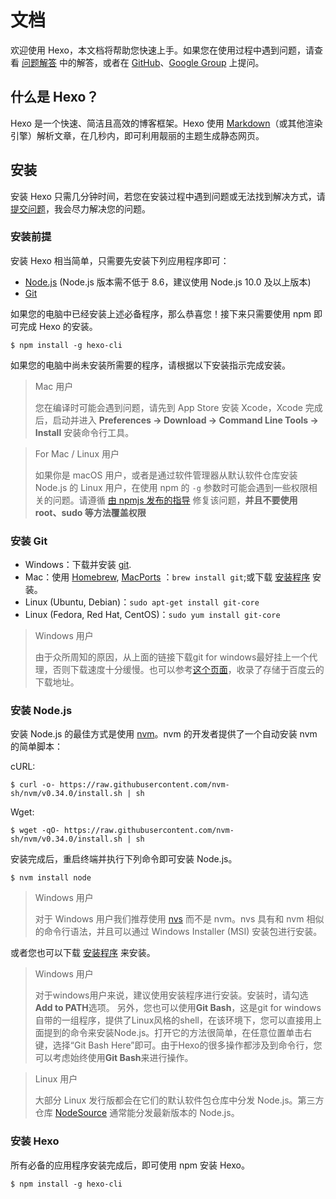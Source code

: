 # 文档



欢迎使用 Hexo，本文档将帮助您快速上手。如果您在使用过程中遇到问题，请查看 [问题解答](https://hexo.io/zh-cn/docs/troubleshooting) 中的解答，或者在 [GitHub](https://github.com/hexojs/hexo/issues)、[Google Group](https://groups.google.com/group/hexo) 上提问。

## 什么是 Hexo？

Hexo 是一个快速、简洁且高效的博客框架。Hexo 使用 [Markdown](http://daringfireball.net/projects/markdown/)（或其他渲染引擎）解析文章，在几秒内，即可利用靓丽的主题生成静态网页。

## 安装

安装 Hexo 只需几分钟时间，若您在安装过程中遇到问题或无法找到解决方式，请[提交问题](https://github.com/hexojs/hexo/issues)，我会尽力解决您的问题。

### 安装前提

安装 Hexo 相当简单，只需要先安装下列应用程序即可：

- [Node.js](http://nodejs.org/) (Node.js 版本需不低于 8.6，建议使用 Node.js 10.0 及以上版本)
- [Git](http://git-scm.com/)

如果您的电脑中已经安装上述必备程序，那么恭喜您！接下来只需要使用 npm 即可完成 Hexo 的安装。

```
$ npm install -g hexo-cli
```

如果您的电脑中尚未安装所需要的程序，请根据以下安装指示完成安装。

> Mac 用户
>
> 您在编译时可能会遇到问题，请先到 App Store 安装 Xcode，Xcode 完成后，启动并进入 **Preferences -> Download -> Command Line Tools -> Install** 安装命令行工具。

> For Mac / Linux 用户
>
> 如果你是 macOS 用户，或者是通过软件管理器从默认软件仓库安装 Node.js 的 Linux 用户，在使用 npm 的 `-g` 参数时可能会遇到一些权限相关的问题。请遵循 [由 npmjs 发布的指导](https://docs.npmjs.com/resolving-eacces-permissions-errors-when-installing-packages-globally) 修复该问题，**并且不要使用 root、sudo 等方法覆盖权限**

### 安装 Git

- Windows：下载并安装 [git](https://git-scm.com/download/win).
- Mac：使用 [Homebrew](http://mxcl.github.com/homebrew/), [MacPorts](http://www.macports.org/) ：`brew install git`;或下载 [安装程序](http://sourceforge.net/projects/git-osx-installer/) 安装。
- Linux (Ubuntu, Debian)：`sudo apt-get install git-core`
- Linux (Fedora, Red Hat, CentOS)：`sudo yum install git-core`

> Windows 用户
>
> 由于众所周知的原因，从上面的链接下载git for windows最好挂上一个代理，否则下载速度十分缓慢。也可以参考[这个页面](https://github.com/waylau/git-for-win)，收录了存储于百度云的下载地址。

### 安装 Node.js

安装 Node.js 的最佳方式是使用 [nvm](https://github.com/nvm-sh/nvm)。nvm 的开发者提供了一个自动安装 nvm 的简单脚本：

cURL:

```
$ curl -o- https://raw.githubusercontent.com/nvm-sh/nvm/v0.34.0/install.sh | sh
```

Wget:

```
$ wget -qO- https://raw.githubusercontent.com/nvm-sh/nvm/v0.34.0/install.sh | sh
```

安装完成后，重启终端并执行下列命令即可安装 Node.js。

```
$ nvm install node
```

> Windows 用户
>
> 对于 Windows 用户我们推荐使用 [nvs](https://github.com/jasongin/nvs/) 而不是 nvm。nvs 具有和 nvm 相似的命令行语法，并且可以通过 Windows Installer (MSI) 安装包进行安装。

或者您也可以下载 [安装程序](http://nodejs.org/) 来安装。

> Windows 用户
>
> 对于windows用户来说，建议使用安装程序进行安装。安装时，请勾选**Add to PATH**选项。
> 另外，您也可以使用**Git Bash**，这是git for windows自带的一组程序，提供了Linux风格的shell，在该环境下，您可以直接用上面提到的命令来安装Node.js。打开它的方法很简单，在任意位置单击右键，选择“Git Bash Here”即可。由于Hexo的很多操作都涉及到命令行，您可以考虑始终使用**Git Bash**来进行操作。

> Linux 用户
>
> 大部分 Linux 发行版都会在它们的默认软件包仓库中分发 Node.js。第三方仓库 [NodeSource](https://github.com/nodesource/distributions) 通常能分发最新版本的 Node.js。

### 安装 Hexo

所有必备的应用程序安装完成后，即可使用 npm 安装 Hexo。

```
$ npm install -g hexo-cli
```